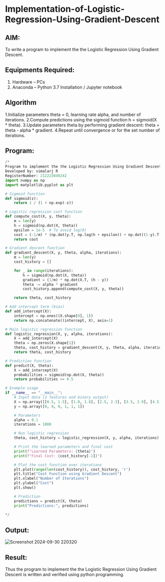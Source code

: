 # Implementation-of-Logistic-Regression-Using-Gradient-Descent

## AIM:
To write a program to implement the the Logistic Regression Using Gradient Descent.

## Equipments Required:
1. Hardware – PCs
2. Anaconda – Python 3.7 Installation / Jupyter notebook

## Algorithm
1.Initialize parameters theta = 0, learning rate alpha, and number of iterations.
2.Compute predictions using the sigmoid function h = sigmoid(X * theta).
3.Update parameters theta by performing gradient descent: theta = theta - alpha * gradient.
4.Repeat until convergence or for the set number of iterations. 


## Program:
```py
/*
Program to implement the the Logistic Regression Using Gradient Descent.
Developed by: vimalarj R
RegisterNumber: 212223040242
import numpy as np
import matplotlib.pyplot as plt

# Sigmoid function
def sigmoid(z):
    return 1 / (1 + np.exp(-z))

# Logistic regression cost function
def compute_cost(X, y, theta):
    m = len(y)
    h = sigmoid(np.dot(X, theta))
    epsilon = 1e-5  # To avoid log(0)
    cost = (-1/m) * (np.dot(y.T, np.log(h + epsilon)) + np.dot((1-y).T, np.log(1-h + epsilon)))
    return cost

# Gradient descent function
def gradient_descent(X, y, theta, alpha, iterations):
    m = len(y)
    cost_history = []

    for _ in range(iterations):
        h = sigmoid(np.dot(X, theta))
        gradient = (1/m) * np.dot(X.T, (h - y))
        theta -= alpha * gradient
        cost_history.append(compute_cost(X, y, theta))

    return theta, cost_history

# Add intercept term (bias)
def add_intercept(X):
    intercept = np.ones((X.shape[0], 1))
    return np.concatenate((intercept, X), axis=1)

# Main logistic regression function
def logistic_regression(X, y, alpha, iterations):
    X = add_intercept(X)
    theta = np.zeros(X.shape[1])
    theta, cost_history = gradient_descent(X, y, theta, alpha, iterations)
    return theta, cost_history

# Prediction function
def predict(X, theta):
    X = add_intercept(X)
    probabilities = sigmoid(np.dot(X, theta))
    return probabilities >= 0.5

# Example usage 
if __name__ == "__main__":
    # Input data (2 features and binary output)
    X = np.array([[0.5, 1.5], [1.0, 1.8], [2.5, 2.3], [3.5, 2.9], [4.5, 3.8], [5.0, 4.5]])
    y = np.array([0, 0, 0, 1, 1, 1])

    # Parameters
    alpha = 0.1
    iterations = 1000

    # Run logistic regression
    theta, cost_history = logistic_regression(X, y, alpha, iterations)

    # Print the learned parameters and final cost
    print(f"Learned Parameters: {theta}")
    print(f"Final Cost: {cost_history[-1]}")

    # Plot the cost function over iterations
    plt.plot(range(len(cost_history)), cost_history, 'r')
    plt.title("Cost Function using Gradient Descent")
    plt.xlabel("Number of Iterations")
    plt.ylabel("Cost")
    plt.show()

    # Prediction
    predictions = predict(X, theta)
    print("Predictions:", predictions)
  
*/
```

## Output:
![Screenshot 2024-09-30 220320](https://github.com/user-attachments/assets/7b2ba4cb-b58d-4018-b8d4-de31ace8281d)



## Result:
Thus the program to implement the the Logistic Regression Using Gradient Descent is written and verified using python programming.

